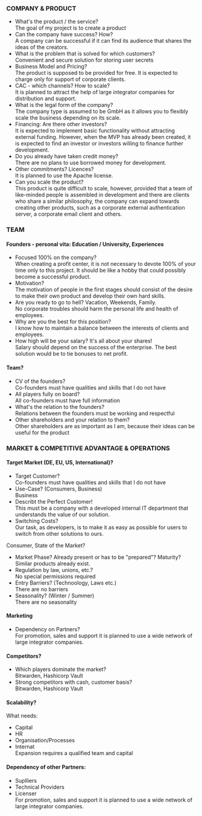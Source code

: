 ### COMPANY & PRODUCT

 - What's the product / the service? <br />
 The goal of my project is to create a product <br />
 - Can the company have success? How? <br />
 A company can be successful if it can find its audience that shares the ideas of the creators. <br />
 - What is the problem that is solved for which customers? <br />
 Convenient and secure solution for storing user secrets <br />
 - Business Model and Pricing?  <br />
 The product is supposed to be provided for free. It is expected to charge only for support of corporate clients. <br />
 - CAC - which channels? How to scale? <br />
 It is planned to attract the help of large integrator companies for distribution and support. <br />
 - What is the legal form of the company? <br />
 The company type is assumed to be GmbH as it allows you to flexibly scale the business depending on its scale. <br />
 - Financing: Are there other investors? <br />
It is expected to implement basic functionality without attracting external funding. However, when the MVP has already been created, it is expected to find an investor or investors willing to finance further development. <br />
 - Do you already have taken credit money? <br />
 There are no plans to use borrowed money for development. <br />
 - Other commitments? Licences? <br />
It is planned to use the Apache license. <br />
 - Can you scale the product? <br />
 This product is quite difficult to scale, however, provided that a team of like-minded people is assembled in development and there are clients who share a similar philosophy, the company can expand towards creating other products, such as a corporate external authentication server, a corporate email client and others. <br />

### TEAM 

#### Founders - personal vita: Education / University, Experiences
 - Focused 100% on the company? <br />
When creating a profit center, it is not necessary to devote 100% of your time only to this project. It should be like a hobby that could possibly become a successful product. <br />
 - Motivation?  <br />
The motivation of people in the first stages should consist of the desire to make their own product and develop their own hard skills. <br />
 - Are you ready to go to hell? Vacation, Weekends, Family. <br />
 No corporate troubles should harm the personal life and health of employees. <br />
 - Why are you the best for this position? <br />
 I know how to maintain a balance between the interests of clients and employees. <br />
 - How high will be your salary? It's all about your shares! <br />
 Salary should depend on the success of the enterprise. The best solution would be to tie bonuses to net profit. <br />

#### Team?
 - CV of the founders? <br />
Co-founders must have qualities and skills that I do not have <br />
 - All players fully on board?  <br />
 All co-founders must have full information <br />
 - What's the relation to the founders? <br />
 Relations between the founders must be working and respectful <br />
 - Other shareholders and your relation to them? <br />
 Other shareholders are as important as I am, because their ideas can be useful for the product <br />
 
### MARKET & COMPETITIVE ADVANTAGE & OPERATIONS

#### Target Market (DE, EU, US, International)?
 - Target Customer? <br />
 Co-founders must have qualities and skills that I do not have <br />
 - Use-Case? (Consumers, Business) <br />
 Business  <br />
 - Describt the Perfect Customer! <br />
 This must be a company with a developed internal IT department that understands the value of our solution. <br />
 - Switching Costs? <br />
 Our task, as developers, is to make it as easy as possible for users to switch from other solutions to ours. <br />

Consumer, State of the Market? <br />
 - Market Phase? Already present or has to be "prepared"? Maturity? <br />
Similar products already exist. <br />
 - Regulation by law, unions, etc.? <br />
 No special permissions required <br />
 - Entry Barriers? (Technoology, Laws etc.) <br />
 There are no barriers <br />
 - Seasonality? (Winter / Summer) <br />
 There are no seasonality <br />


#### Marketing
 - Dependency on Partners? <br />
 For promotion, sales and support it is planned to use a wide network of large integrator companies. <br />

#### Competitors?
 - Which players dominate the market? <br />
 Bitwarden, Hashicorp Vault <br />
 - Strong competitors with cash, customer basis? <br />
 Bitwarden, Hashicorp Vault <br />


#### Scalability? 
What needs:  
 - Capital
 - HR
 - Organisation/Processes
 - Internat  <br />
 Expansion requires a qualified team and capital <br />

#### Dependency of other Partners: 
 - Suplliers
 - Technical Providers 
 - Licenser <br />
  For promotion, sales and support it is planned to use a wide network of large integrator companies. <br />
